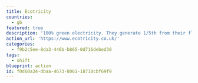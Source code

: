 ```yaml
---
title: Ecotricity
countries:
  - gb
featured: true
description: '100% green electricity. They generate 1/5th from their fleet of windmills and sunmills, and buy the rest from other green generators. They also turn our customers’ bills into new sources of green energy, making more green electricity all the time.'
action_url: 'https://www.ecotricity.co.uk/'
categories:
  - f9b2c5ee-8da3-446b-b865-0d716debed30
tags:
  - shift
blueprint: action
id: f0d60a34-dbaa-4673-8061-18710cbf69f9
---
```

